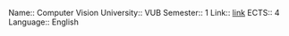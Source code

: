

Name:: Computer Vision
University:: VUB
Semester:: 1
Link:: [link](https://caliweb.vub.be/?page=course-offers&id=007390&target=pr&year=2223&language=en&output=html)
ECTS:: 4
Language:: English